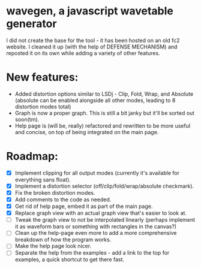 # wavegen, a javascript wavetable generator
I did not create the base for the tool - it has been hosted on an old fc2 website. I cleaned it up (with the help of DEFENSE MECHANISM) and reposted it on its own while adding a variety of other features.

# New features:
- Added distortion options similar to LSDj - Clip, Fold, Wrap, and Absolute (absolute can be enabled alongside all other modes, leading to 8 distortion modes total)
- Graph is now a proper graph. This is still a bit janky but it'll be sorted out soon(tm).
- Help page is (will be, really) refactored and rewritten to be more useful and concise, on top of being integrated on the main page.

# Roadmap:
- [x] Implement clipping for all output modes (currently it's available for everything sans float).
- [x] Implement a distortion selector (off/clip/fold/wrap/absolute checkmark).
- [x] Fix the broken distortion modes.
- [x] Add comments to the code as needed.
- [x] Get rid of help page, embed it as part of the main page.
- [x] Replace graph view with an actual graph view that's easier to look at.
- [ ] Tweak the graph view to not be interpolated linearly (perhaps implement it as waveform bars or something with rectangles in the canvas?)
- [ ] Clean up the help-page even more to add a more comprehensive breakdown of how the program works.
- [ ] Make the help page look nicer.
- [ ] Separate the help from the examples - add a link to the top for examples, a quick shortcut to get there fast.
